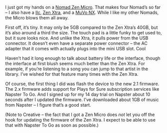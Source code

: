 I just got my hands on a [Nomad Zen
Micro](http://www.nomadworld.com/products/zen_micro/). That makes four
Nomad’s so far – I also have a
[IIc](http://www.nomadworld.com/products/Nomad2c/), [Zen
Xtra](http://www.nomadworld.com/products/Jukebox_ZenXtra/), and a [MuVo
NX](http://www.nomadworld.com/products/muvo_nx/). While I like my other
Nomads, the Micro blows them all away.

First off, it’s tiny. It may only be 5GB compared to the Zen Xtra’s
40GB, but it’s also around a third the size. The touch pad is a little
funky to get used to, but it sure looks nice. And unlike the Xtra, it
pulls power from the USB connector. It doesn’t even have a separate
power connector – the AC adapter that it comes with actually plugs into
the mini USB slot. Cool

Haven’t had it long enough to talk about battery life or the interface,
though the interface at first blush seems much better than the Zen Xtra.
For example, if you’re listening to a song you can jump to that artist
in the library. I’ve wished for that feature many times with the Zen
Xtra.

Of course, the first thing I did was flash the device to the new 2.1
firmware. The 2.x firmware adds support for Plays for Sure subscription
services like Napster To Go. And I signed up for my 14 day trial on
Napster about 10 seconds after I updated the firmware. I’ve downloaded
about 1GB of music from Napster – I figure that’s a good start.

(Note to Creative – the fact that I got a Zen Micro does *not* let you
off the hook for updating the firmware of the Zen Xtra. I expect to be
able to use that with Napster To Go as soon as possible.)
